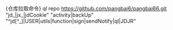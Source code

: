 {仓库拉取命令}
ql repo https://github.com/pangbai6/pangbai66.git  "jd_|jx_|jdCookie" "activity|backUp" "^jd[^_]|USER|utils|function|sign|sendNotify|ql|JDJR"

